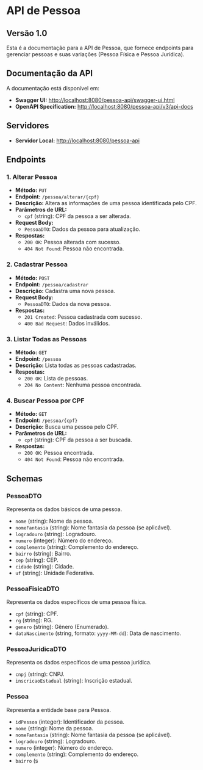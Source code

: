 # API de Pessoa

## Versão 1.0

Esta é a documentação para a API de Pessoa, que fornece endpoints para gerenciar pessoas e suas variações (Pessoa Física e Pessoa Jurídica). 

## Documentação da API

A documentação está disponível em:

- **Swagger UI:** [http://localhost:8080/pessoa-api/swagger-ui.html](http://localhost:8080/pessoa-api/swagger-ui.html)
- **OpenAPI Specification:** [http://localhost:8080/pessoa-api/v3/api-docs](http://localhost:8080/pessoa-api/v3/api-docs)

## Servidores

- **Servidor Local:** [http://localhost:8080/pessoa-api](http://localhost:8080/pessoa-api)

## Endpoints

### 1. Alterar Pessoa

- **Método:** `PUT`
- **Endpoint:** `/pessoa/alterar/{cpf}`
- **Descrição:** Altera as informações de uma pessoa identificada pelo CPF.
- **Parâmetros de URL:**
  - `cpf` (string): CPF da pessoa a ser alterada.
- **Request Body:**
  - `PessoaDTO`: Dados da pessoa para atualização.
- **Respostas:**
  - `200 OK`: Pessoa alterada com sucesso.
  - `404 Not Found`: Pessoa não encontrada.

### 2. Cadastrar Pessoa

- **Método:** `POST`
- **Endpoint:** `/pessoa/cadastrar`
- **Descrição:** Cadastra uma nova pessoa.
- **Request Body:**
  - `PessoaDTO`: Dados da nova pessoa.
- **Respostas:**
  - `201 Created`: Pessoa cadastrada com sucesso.
  - `400 Bad Request`: Dados inválidos.

### 3. Listar Todas as Pessoas

- **Método:** `GET`
- **Endpoint:** `/pessoa`
- **Descrição:** Lista todas as pessoas cadastradas.
- **Respostas:**
  - `200 OK`: Lista de pessoas.
  - `204 No Content`: Nenhuma pessoa encontrada.

### 4. Buscar Pessoa por CPF

- **Método:** `GET`
- **Endpoint:** `/pessoa/{cpf}`
- **Descrição:** Busca uma pessoa pelo CPF.
- **Parâmetros de URL:**
  - `cpf` (string): CPF da pessoa a ser buscada.
- **Respostas:**
  - `200 OK`: Pessoa encontrada.
  - `404 Not Found`: Pessoa não encontrada.

## Schemas

### PessoaDTO

Representa os dados básicos de uma pessoa.

- `nome` (string): Nome da pessoa.
- `nomeFantasia` (string): Nome fantasia da pessoa (se aplicável).
- `logradouro` (string): Logradouro.
- `numero` (integer): Número do endereço.
- `complemento` (string): Complemento do endereço.
- `bairro` (string): Bairro.
- `cep` (string): CEP.
- `cidade` (string): Cidade.
- `uf` (string): Unidade Federativa.

### PessoaFisicaDTO

Representa os dados específicos de uma pessoa física.

- `cpf` (string): CPF.
- `rg` (string): RG.
- `genero` (string): Gênero (Enumerado).
- `dataNascimento` (string, formato: `yyyy-MM-dd`): Data de nascimento.

### PessoaJuridicaDTO

Representa os dados específicos de uma pessoa jurídica.

- `cnpj` (string): CNPJ.
- `inscricaoEstadual` (string): Inscrição estadual.

### Pessoa

Representa a entidade base para Pessoa.

- `idPessoa` (integer): Identificador da pessoa.
- `nome` (string): Nome da pessoa.
- `nomeFantasia` (string): Nome fantasia da pessoa (se aplicável).
- `logradouro` (string): Logradouro.
- `numero` (integer): Número do endereço.
- `complemento` (string): Complemento do endereço.
- `bairro` (s
